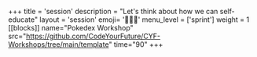 +++
title = 'session'
description = "Let's think about how we can self-educate"
layout = 'session'
emoji= '🧑🏾‍💻'
menu_level = ['sprint']
weight = 1
[[blocks]]
name="Pokedex Workshop"
src="https://github.com/CodeYourFuture/CYF-Workshops/tree/main/template"
time="90"
+++
